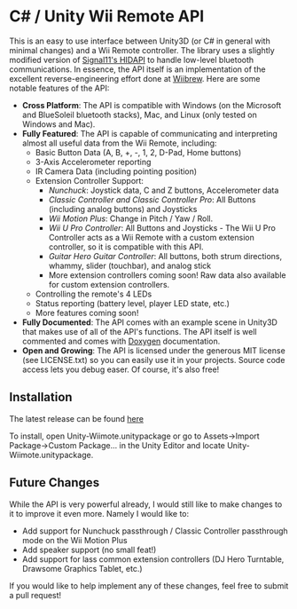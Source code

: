 C# / Unity Wii Remote API
=========================

This is an easy to use interface between Unity3D (or C# in general with minimal changes) and a Wii Remote controller.
The library uses a slightly modified version of [Signal11's HIDAPI](https://github.com/signal11/hidapi) to handle
low-level bluetooth communications.  In essence, the API itself is an implementation of the excellent
reverse-engineering effort done at [Wiibrew](http://wiibrew.org/wiki/Wiimote).  Here are some notable features of the
API:

- **Cross Platform**: The API is compatible with Windows (on the Microsoft and BlueSoleil bluetooth stacks), Mac, and
  Linux (only tested on Windows and Mac).
- **Fully Featured**: The API is capable of communicating and interpreting almost all useful data from the Wii Remote,
  including:
    - Basic Button Data (A, B, +, -, 1, 2, D-Pad, Home buttons)
    - 3-Axis Accelerometer reporting
    - IR Camera Data (including pointing position)
    - Extension Controller Support:
        - *Nunchuck*: Joystick data, C and Z buttons, Accelerometer data
        - *Classic Controller and Classic Controller Pro*: All Buttons (including analog buttons) and Joysticks
        - *Wii Motion Plus*: Change in Pitch / Yaw / Roll.
        - *Wii U Pro Controller*: All Buttons and Joysticks - The Wii U Pro Controller acts as a Wii Remote with a custom extension controller, so it is compatible with this API.
        - *Guitar Hero Guitar Controller*: All buttons, both strum directions, whammy, slider (touchbar), and analog stick
        - More extension controllers coming soon!  Raw data also available for custom extension controllers.
    - Controlling the remote's 4 LEDs
    - Status reporting (battery level, player LED state, etc.)
    - More features coming soon!
- **Fully Documented**: The API comes with an example scene in Unity3D that makes use of all of the API's functions.  The
  API itself is well commented and comes with [Doxygen](http://www.stack.nl/~dimitri/doxygen/) documentation.
- **Open and Growing**: The API is licensed under the generous MIT license (see LICENSE.txt) so you can easily use it
  in your projects.  Source code access lets you debug easer.  Of course, it's also free!

Installation
------------

The latest release can be found [here](http://www.github.com/Flafla2/Unity-Wiimote/releases)

To install, open Unity-Wiimote.unitypackage or go to Assets->Import Package->Custom Package... in the Unity Editor and locate Unity-Wiimote.unitypackage.

Future Changes
--------------

While the API is very powerful already, I would still like to make changes to it to improve it even more.  Namely I would
like to:

- Add support for Nunchuck passthrough / Classic Controller passthrough mode on the Wii Motion Plus
- Add speaker support (no small feat!)
- Add support for lass common extension controllers (DJ Hero Turntable, Drawsome Graphics Tablet, etc.)

If you would like to help implement any of these changes, feel free to submit a pull request!
